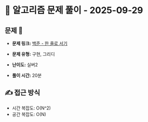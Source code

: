# 📝 알고리즘 문제 풀이 - 2025-09-29

## 문제 📖

- **문제 링크:** [백준 - 한 줄로 서기](http://acmicpc.net/problem/1138)

- **문제 유형:** 구현, 그리디

- **난이도:** 실버2

- **풀이 시간:** 20분

## ✍ 접근 방식

- 시간 복잡도: O(N^2)
- 공간 복잡도: O(N)
